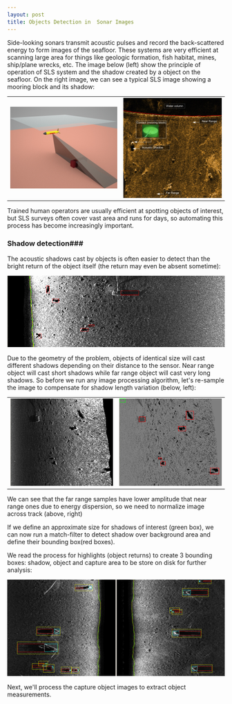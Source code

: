 ```yaml
---
layout: post
title: Objects Detection in  Sonar Images
---
```


Side-looking sonars transmit acoustic pulses and record the back-scattered energy to form images of the seafloor. These systems are very efficient at scanning large area for things like geologic formation, fish habitat, mines, ship/plane wrecks, etc. The image below (left) show the principle of operation of SLS system and the shadow created by a object on the seafloor. On the right image, we can see a typical SLS image showing a mooring block and its shadow:

<table>
<tr>
<td><img src="/assets/images/sls-shadow2.jpg" style="{height:500px;width:auto;}"/></td>
<td><img src="/assets/images/sls-image.png" style="{height:500px;width:auto;}"/></td>
</tr>
</table>

Trained human operators are usually efficient at spotting objects of interest, but SLS surveys often cover vast area and runs for days, so automating this process has become increasingly important.

### Shadow detection###

The acoustic shadows cast by objects is often easier to detect than the bright return of the object itself (the return may even be absent sometime):

![SLS image](/assets/images/sls-step1.jpg )

Due to the geometry of the problem, objects of identical size will cast different shadows depending on their distance to the sensor. Near range object will cast short shadows while far range object will cast very long shadows. So before we run any image processing algorithm, let's re-sample the image to compensate for shadow length variation (below, left):

<table>
<tr>
<td><img src="/assets/images/sls-step2.jpg"/></td>
<td><img src="/assets/images/sls-step3.jpg"/></td>
</tr>
</table>


We can see that the far range samples have lower amplitude that near range ones due to energy dispersion, so we need to normalize image across track (above, right)

If we define an approximate size for shadows of interest (green box), we can now run a match-filter to detect shadow over background area and define their bounding box(red boxes).

We read the process for highlights (object returns) to create 3 bounding boxes: shadow, object and capture area to be store on disk for further analysis:


![SLS image](/assets/images/sls-step4.png )  


Next, we'll process the capture object images to extract object measurements.

 

